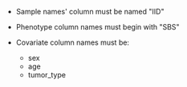 * Sample names' column must be named "IID"

* Phenotype column names must begin with "SBS"

* Covariate column names must be:
    - sex
    - age 
    - tumor_type
